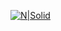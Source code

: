 


[![N|Solid](https://q-e.io/assets/components.png?ref=github&meta=osop_repo)](https://nodesource.com/products/nsolid)


